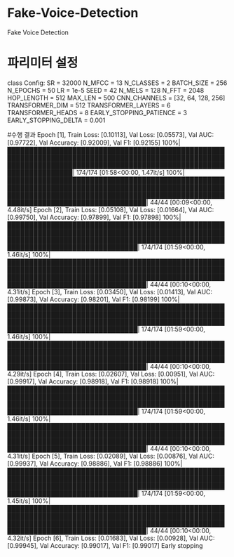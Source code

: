 # Fake-Voice-Detection
Fake Voice Detection

# 파리미터 설정
class Config:
    SR = 32000
    N_MFCC = 13
    N_CLASSES = 2
    BATCH_SIZE = 256
    N_EPOCHS = 50
    LR = 1e-5
    SEED = 42
    N_MELS = 128
    N_FFT = 2048
    HOP_LENGTH = 512
    MAX_LEN = 500
    CNN_CHANNELS = [32, 64, 128, 256]
    TRANSFORMER_DIM = 512
    TRANSFORMER_LAYERS = 6
    TRANSFORMER_HEADS = 8
    EARLY_STOPPING_PATIENCE = 3
    EARLY_STOPPING_DELTA = 0.001

#수행 결과
Epoch [1], Train Loss: [0.10113], Val Loss: [0.05573], Val AUC: [0.97722], Val Accuracy: [0.92009], Val F1: [0.92155]
100%|█████████████████████████████████████████████████████████████████████████████████████████████████████████████████████████████████████████████████████████████████████| 174/174 [01:58<00:00,  1.47it/s]
100%|██████████████████████████████████████████████████████████████████████████████████████████████████████████████████████████████████████████████████████████████████████████████████████| 44/44 [00:09<00:00,  4.48it/s]
Epoch [2], Train Loss: [0.05108], Val Loss: [0.01664], Val AUC: [0.99750], Val Accuracy: [0.97899], Val F1: [0.97898]
100%|████████████████████████████████████████████████████████████████████████████████████████████████████████████████████████████████████████████████████████████████████████████████████| 174/174 [01:59<00:00,  1.46it/s]
100%|██████████████████████████████████████████████████████████████████████████████████████████████████████████████████████████████████████████████████████████████████████████████████████| 44/44 [00:10<00:00,  4.31it/s]
Epoch [3], Train Loss: [0.03450], Val Loss: [0.01413], Val AUC: [0.99873], Val Accuracy: [0.98201], Val F1: [0.98199]
100%|████████████████████████████████████████████████████████████████████████████████████████████████████████████████████████████████████████████████████████████████████████████████████| 174/174 [01:59<00:00,  1.46it/s]
100%|██████████████████████████████████████████████████████████████████████████████████████████████████████████████████████████████████████████████████████████████████████████████████████| 44/44 [00:10<00:00,  4.29it/s]
Epoch [4], Train Loss: [0.02607], Val Loss: [0.00951], Val AUC: [0.99917], Val Accuracy: [0.98918], Val F1: [0.98918]
100%|████████████████████████████████████████████████████████████████████████████████████████████████████████████████████████████████████████████████████████████████████████████████████| 174/174 [01:59<00:00,  1.46it/s]
100%|██████████████████████████████████████████████████████████████████████████████████████████████████████████████████████████████████████████████████████████████████████████████████████| 44/44 [00:10<00:00,  4.31it/s]
Epoch [5], Train Loss: [0.02089], Val Loss: [0.00876], Val AUC: [0.99937], Val Accuracy: [0.98886], Val F1: [0.98886]
100%|████████████████████████████████████████████████████████████████████████████████████████████████████████████████████████████████████████████████████████████████████████████████████| 174/174 [01:59<00:00,  1.45it/s]
100%|██████████████████████████████████████████████████████████████████████████████████████████████████████████████████████████████████████████████████████████████████████████████████████| 44/44 [00:10<00:00,  4.32it/s]
Epoch [6], Train Loss: [0.01683], Val Loss: [0.00928], Val AUC: [0.99945], Val Accuracy: [0.99017], Val F1: [0.99017]
Early stopping
